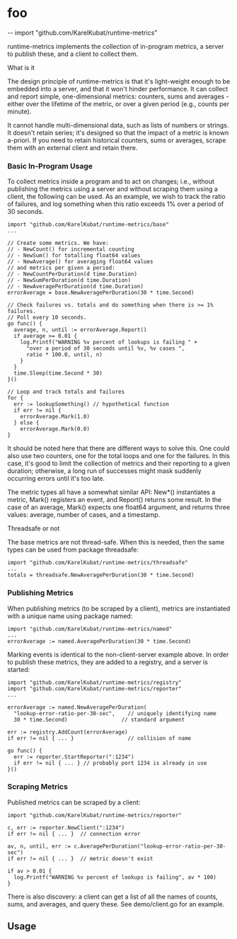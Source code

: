 # foo
--
    import "github.com/KarelKubat/runtime-metrics"

runtime-metrics implements the collection of in-program metrics, a server to
publish these, and a client to collect them.


What is it

The design principle of runtime-metrics is that it's light-weight enough to be
embedded into a server, and that it won't hinder performance. It can collect and
report simple, one-dimensional metrics: counters, sums and averages - either
over the lifetime of the metric, or over a given period (e.g., counts per
minute).

It cannot handle multi-dimensional data, such as lists of numbers or strings. It
doesn't retain series; it's designed so that the impact of a metric is known
a-priori. If you need to retain historical counters, sums or averages, scrape
them with an external client and retain there.


### Basic In-Program Usage

To collect metrics inside a program and to act on changes; i.e., without
publishing the metrics using a server and without scraping them using a client,
the following can be used. As an example, we wish to track the ratio of
failures, and log something when this ratio exceeds 1% over a period of 30
seconds.

    import "github.com/KarelKubat/runtime-metrics/base"
    ...

    // Create some metrics. We have:
    // - NewCount() for incremental counting
    // - NewSum() for totalling float64 values
    // - NewAverage() for averaging float64 values
    // and metrics per given a period:
    // - NewCountPerDuration(d time.Duration)
    // - NewSumPerDuration(d time.Duration)
    // - NewAveragePerDuration(d time.Duration)
    errorAverage = base.NewAveragePerDuration(30 * time.Second)

    // Check failures vs. totals and do something when there is >= 1% failures.
    // Poll every 10 seconds.
    go func() {
      average, n, until := errorAverage.Report()
      if average >= 0.01 {
        log.Printf("WARNING %v percent of lookups is failing " +
          "over a period of 30 seconds until %v, %v cases ",
          ratio * 100.0, until, n)
        }
      }
      time.Sleep(time.Second * 30)
    }()

    // Loop and track totals and failures
    for {
      err := lookupSomething() // hypothetical function
      if err != nil {
        errorAverage.Mark(1.0)
      } else {
        errorAverage.Mark(0.0)
    }

It should be noted here that there are different ways to solve this. One could
also use two counters, one for the total loops and one for the failures. In this
case, it's good to limit the collection of metrics and their reporting to a
given duration; otherwise, a long run of successes might mask suddenly occurring
errors until it's too late.

The metric types all have a somewhat similar API: New*() instantiates a metric,
Mark() registers an event, and Report() returns some result. In the case of an
average, Mark() expects one float64 argument, and returns three values: average,
number of cases, and a timestamp.


Threadsafe or not

The base metrics are not thread-safe. When this is needed, then the same types
can be used from package threadsafe:

    import "github.com/KarelKubat/runtime-metrics/threadsafe"
    ...
    totals = threadsafe.NewAveragePerDuration(30 * time.Second)


### Publishing Metrics

When publishing metrics (to be scraped by a client), metrics are instantiated
with a unique name using package named:

    import "github.com/KarelKubat/runtime-metrics/named"
    ...
    errorAverage := named.AveragePerDuration(30 * time.Second)

Marking events is identical to the non-client-server example above. In order to
publish these metrics, they are added to a registry, and a server is started:

    import "github.com/KarelKubat/runtime-metrics/registry"
    import "github.com/KarelKubat/runtime-metrics/reporter"
    ...

    errorAverage := named.NewAveragePerDuration(
      "lookup-error-ratio-per-30-sec",    // uniquely identifying name
      30 * time.Second)				    // standard argument

    err := registry.AddCount(errorAverage)
    if err != nil { ... }                 // collision of name

    go func() {
      err := reporter.StartReporter(":1234")
      if err != nil { ... } // probably port 1234 is already in use
    }()


### Scraping Metrics

Published metrics can be scraped by a client:

    import "github.com/KarelKubat/runtime-metrics/reporter"

    c, err := reporter.NewClient(":1234")
    if err != nil { ... }  // connection error

    av, n, until, err := c.AveragePerDuration("lookup-error-ratio-per-30-sec")
    if err != nil { ... }  // metric doesn't exist

    if av > 0.01 {
      log.Printf("WARNING %v percent of lookups is failing", av * 100)
    }

There is also discovery: a client can get a list of all the names of counts,
sums, and averages, and query these. See demo/client.go for an example.

## Usage
